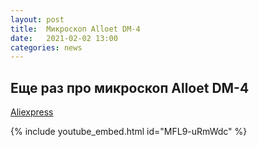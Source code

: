 ```yaml
---
layout: post
title:  Микроскоп Alloet DM-4
date:   2021-02-02 13:00
categories: news
---
```

## Еще раз про микроскоп Alloet DM-4

[Aliexpress](https://aliexpress.ru/item/1005002085063523.html?spm=a2g0o.productlist.0.0.5eac2047tbTB7n&algo_pvid=031ac158-9df8-49f7-aeeb-d889b33b4171&algo_expid=031ac158-9df8-49f7-aeeb-d889b33b4171-0&btsid=0b8b15c416122592778324349ecb4f&ws_ab_test=searchweb0_0,searchweb201602_,searchweb201603_)

{% include youtube_embed.html id="MFL9-uRmWdc" %}



